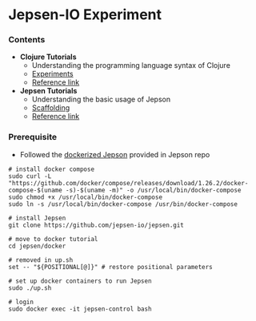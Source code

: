 # Jepsen-IO Experiment

### Contents 

- **Clojure Tutorials**
    - Understanding the programming language syntax of Clojure
    - [Experiments](clojure)
    - [Reference link](https://www.tutorialspoint.com/clojure/clojure_overview.htm) 
- **Jepsen Tutorials**
    - Understanding the basic usage of Jepson
    - [Scaffolding](scaffolding)
    - [Reference link](https://github.com/jepsen-io/jepsen/blob/master/doc/tutorial/index.md)

### Prerequisite
- Followed the [dockerized Jepson](https://github.com/jepsen-io/jepsen/tree/master/docker) provided in Jepson repo





```
# install docker compose
sudo curl -L "https://github.com/docker/compose/releases/download/1.26.2/docker-compose-$(uname -s)-$(uname -m)" -o /usr/local/bin/docker-compose
sudo chmod +x /usr/local/bin/docker-compose
sudo ln -s /usr/local/bin/docker-compose /usr/bin/docker-compose

# install Jepsen
git clone https://github.com/jepsen-io/jepsen.git

# move to docker tutorial
cd jepsen/docker

# removed in up.sh
set -- "${POSITIONAL[@]}" # restore positional parameters

# set up docker containers to run Jepsen
sudo ./up.sh

# login
sudo docker exec -it jepsen-control bash
```